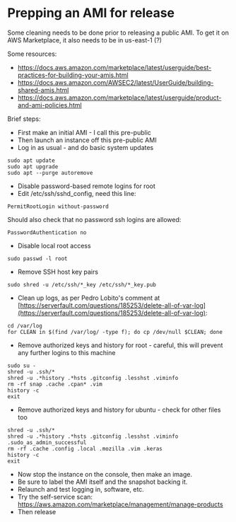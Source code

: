 # Prepping an AMI for release
Some cleaning needs to be done prior to releasing a public AMI.
To get it on AWS Marketplace, it also needs to be in us-east-1 (?)

Some resources:
* https://docs.aws.amazon.com/marketplace/latest/userguide/best-practices-for-building-your-amis.html
* https://docs.aws.amazon.com/AWSEC2/latest/UserGuide/building-shared-amis.html
* https://docs.aws.amazon.com/marketplace/latest/userguide/product-and-ami-policies.html

Brief steps:
- First make an initial AMI - I call this pre-public
- Then launch an instance off this pre-public AMI
- Log in as usual - and do basic system updates
```
sudo apt update
sudo apt upgrade
sudo apt --purge autoremove
```
- Disable password-based remote logins for root
- Edit /etc/ssh/sshd_config, need this line:
```
PermitRootLogin without-password
```
Should also check that no password ssh logins are allowed:
```
PasswordAuthentication no
```
- Disable local root access
```
sudo passwd -l root
```
- Remove SSH host key pairs
```
sudo shred -u /etc/ssh/*_key /etc/ssh/*_key.pub
```
- Clean up logs, as per Pedro Lobito's comment at [https://serverfault.com/questions/185253/delete-all-of-var-log](https://serverfault.com/questions/185253/delete-all-of-var-log):
```
cd /var/log
for CLEAN in $(find /var/log/ -type f); do cp /dev/null $CLEAN; done
```

- Remove authorized keys and history for root - careful, this will prevent any further logins to this machine
```
sudo su -
shred -u .ssh/*
shred -u .*history .*hsts .gitconfig .lesshst .viminfo
rm -rf snap .cache .cpan* .vim
history -c
exit
```
- Remove authorized keys and history for ubuntu - check for other files too
```
shred -u .ssh/*
shred -u .*history .*hsts .gitconfig .lesshst .viminfo .sudo_as_admin_successful
rm -rf .cache .config .local .mozilla .vim .keras
history -c
exit
```
- Now stop the instance on the console, then make an image.
- Be sure to label the AMI itself and the snapshot backing it.
- Relaunch and test logging in, software, etc.
- Try the self-service scan: https://aws.amazon.com/marketplace/management/manage-products
- Then release

